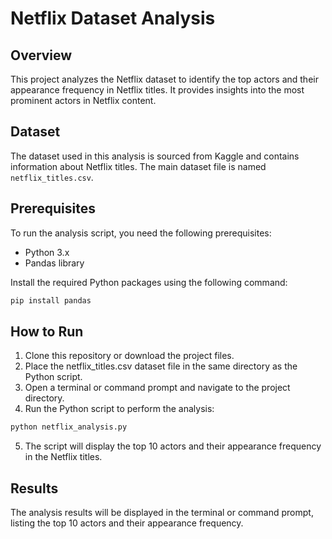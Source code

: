 # Netflix Dataset Analysis

## Overview

This project analyzes the Netflix dataset to identify the top actors and their appearance frequency in Netflix titles. It provides insights into the most prominent actors in Netflix content.

## Dataset

The dataset used in this analysis is sourced from Kaggle and contains information about Netflix titles. The main dataset file is named `netflix_titles.csv`.

## Prerequisites

To run the analysis script, you need the following prerequisites:

- Python 3.x
- Pandas library

Install the required Python packages using the following command:

```bash
pip install pandas
```

## How to Run

1. Clone this repository or download the project files.
2. Place the netflix_titles.csv dataset file in the same directory as the Python script.
3. Open a terminal or command prompt and navigate to the project directory.
4. Run the Python script to perform the analysis:

```bash
python netflix_analysis.py
```

5. The script will display the top 10 actors and their appearance frequency in the Netflix titles.


## Results

The analysis results will be displayed in the terminal or command prompt, listing the top 10 actors and their appearance frequency.

